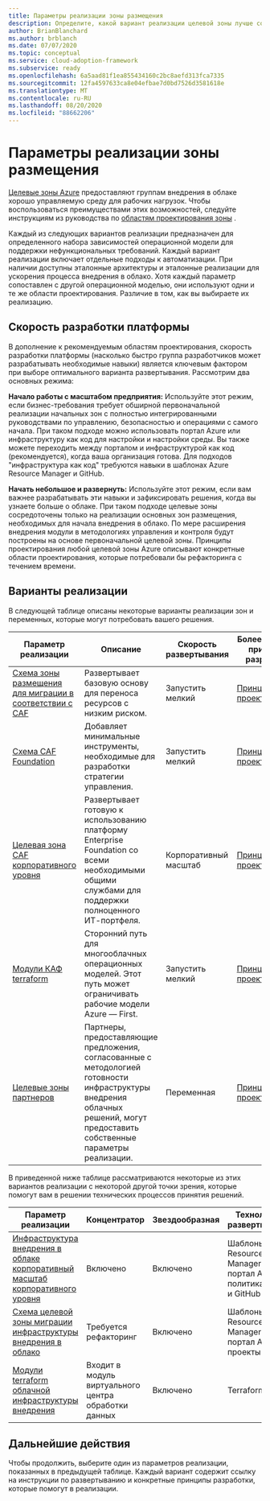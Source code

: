 ```yaml
---
title: Параметры реализации зоны размещения
description: Определите, какой вариант реализации целевой зоны лучше соответствует вашим требованиям.
author: BrianBlanchard
ms.author: brblanch
ms.date: 07/07/2020
ms.topic: conceptual
ms.service: cloud-adoption-framework
ms.subservice: ready
ms.openlocfilehash: 6a5aad81f1ea855434160c2bc8aefd313fca7335
ms.sourcegitcommit: 12fa4597633ca8e04efbae7d0bd7526d3581618e
ms.translationtype: MT
ms.contentlocale: ru-RU
ms.lasthandoff: 08/20/2020
ms.locfileid: "88662206"
---
```

# <a name="landing-zone-implementation-options"></a>Параметры реализации зоны размещения

[Целевые зоны Azure](./index.md) предоставляют группам внедрения в облаке хорошо управляемую среду для рабочих нагрузок. Чтобы воспользоваться преимуществами этих возможностей, следуйте инструкциям из руководства по [областям проектирования зоны](./design-areas.md) .

Каждый из следующих вариантов реализации предназначен для определенного набора зависимостей операционной модели для поддержки нефункциональных требований. Каждый вариант реализации включает отдельные подходы к автоматизации. При наличии доступны эталонные архитектуры и эталонные реализации для ускорения процесса внедрения в облако. Хотя каждый параметр сопоставлен с другой операционной моделью, они используют одни и те же области проектирования. Различие в том, как вы выбираете их реализацию.

## <a name="platform-development-velocity"></a>Скорость разработки платформы

В дополнение к рекомендуемым областям проектирования, скорость разработки платформы (насколько быстро группа разработчиков может разрабатывать необходимые навыки) является ключевым фактором при выборе оптимального варианта развертывания. Рассмотрим два основных режима:

**Начало работы с масштабом предприятия:** Используйте этот режим, если бизнес-требования требует обширной первоначальной реализации начальных зон с полностью интегрированными руководствами по управлению, безопасностью и операциями с самого начала. При таком подходе можно использовать портал Azure или инфраструктуру как код для настройки и настройки среды. Вы также можете переходить между порталом и инфраструктурой как код (рекомендуется), когда ваша организация готова. Для подходов "инфраструктура как код" требуются навыки в шаблонах Azure Resource Manager и GitHub.

**Начать небольшое и развернуть:** Используйте этот режим, если вам важнее разрабатывать эти навыки и зафиксировать решения, когда вы узнаете больше о облаке. При таком подходе целевые зоны сосредоточены только на реализации основных зон размещения, необходимых для начала внедрения в облако. По мере расширения внедрения модули в методологиях управления и контроля будут построены на основе первоначальной целевой зоны. Принципы проектирования любой целевой зоны Azure описывают конкретные области проектирования, которые потребовали бы рефакторинга с течением времени.

## <a name="implementation-options"></a>Варианты реализации

В следующей таблице описаны некоторые варианты реализации зон и переменных, которые могут потребовать вашего решения.

| Параметр реализации | Описание | Скорость развертывания | Более глубокие принципы разработки | Инструкции по развертыванию |
|---|---|---|---|---|
| [Схема зоны размещения для миграции в соответствии с CAF](./migrate-landing-zone.md) | Развертывает базовую основу для переноса ресурсов с низким риском. | Запустить мелкий | [Принципы проектирования](./migrate-landing-zone.md#design-principles) | [Развертывание](./migrate-landing-zone.md) |
| [Схема CAF Foundation](./foundation-blueprint.md) | Добавляет минимальные инструменты, необходимые для разработки стратегии управления. | Запустить мелкий | [Принципы проектирования](./foundation-blueprint.md#design-principles) | [Развертывание](./foundation-blueprint.md) |
| [Целевая зона CAF корпоративного уровня](../enterprise-scale/index.md) | Развертывает готовую к использованию платформу Enterprise Foundation со всеми необходимыми общими службами для поддержки полноценного ИТ-портфеля. | Корпоративный масштаб | [Принципы проектирования](../enterprise-scale/design-principles.md) | [Развертывание](https://github.com/Azure/Enterprise-Scale/blob/main/docs/reference/contoso/Readme.md) |
| [Модули КАФ terraform](./terraform-landing-zone.md) | Сторонний путь для многооблачных операционных моделей. Этот путь может ограничивать рабочие модели Azure — First. | Запустить мелкий | [Принципы проектирования](./terraform-landing-zone.md#design-decisions) | [Развертывание](./terraform-landing-zone.md#customize-and-deploy-your-first-landing-zone) |
| [Целевые зоны партнеров](./partner-landing-zone.md) | Партнеры, предоставляющие предложения, согласованные с методологией готовности инфраструктуры внедрения облачных решений, могут предоставить собственные параметры реализации. | Переменная | [Принципы проектирования](./partner-landing-zone.md) | [Найти партнера](https://www.microsoft.com/azure/partners/adopt?filters=ready) |

В приведенной ниже таблице рассматриваются некоторые из этих вариантов реализации с некоторой другой точки зрения, которые помогут вам в решении технических процессов принятия решений.

| Параметр реализации | Концентратор | Звездообразная | Технология развертывания | Инструкции по развертыванию |
|---|---|---|---|---|
| [Инфраструктура внедрения в облаке корпоративный масштаб корпоративного уровня](../enterprise-scale/index.md) | Включено  | Включено | Шаблоны Azure Resource Manager, портал Azure, политика Azure и GitHub | [Развертывание](../enterprise-scale/implementation-guidelines.md) |
| [Схема целевой зоны миграции инфраструктуры внедрения в облако](./migrate-landing-zone.md) | Требуется рефакторинг | Включено | Шаблоны Azure Resource Manager, портал Azure и проекты Azure | [Развертывание](./migrate-landing-zone.md) |
| [Модули terraform облачной инфраструктуры внедрения](./terraform-landing-zone.md)  | Входит в модуль виртуального центра обработки данных | Включено | Terraform | [Развертывание](./terraform-landing-zone.md#customize-and-deploy-your-first-landing-zone) |

## <a name="next-steps"></a>Дальнейшие действия

Чтобы продолжить, выберите один из параметров реализации, показанных в предыдущей таблице. Каждый вариант содержит ссылку на инструкции по развертыванию и конкретные принципы разработки, которые помогут в реализации.
